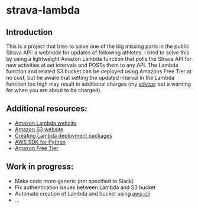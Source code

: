 # strava-lambda

## Introduction
This is a project that tries to solve one of the big missing parts in the public Strava API: a webhook for updates of following athletes. I tried to solve this by using a lightweight Amazon Lambda function that polls the Strava API for new activities at set intervals and POSTs them to any API.
The Lambda function and related S3 bucket can be deployed using Amazons Free Tier at no cost, but be aware that setting the updated interval in the Lambda function too high may result in additional charges (my [advice](http://docs.aws.amazon.com/awsaccountbilling/latest/aboutv2/free-tier-alarms.html): set a warning for when you are about to be charged).

## Additional resources:
* [Amazon Lambda website](https://aws.amazon.com/lambda/)
* [Amazon S3 website](https://aws.amazon.com/s3/)
* [Creating Lambda deployment packages](http://docs.aws.amazon.com/lambda/latest/dg/lambda-python-how-to-create-deployment-package.html)
* [AWS SDK for Python](https://aws.amazon.com/sdk-for-python/)
* [Amazon Free Tier](https://aws.amazon.com/free/)

## Work in progress:
* Make code more generic (not specified to Slack)
* Fix authentication issues between Lambda and S3 bucket
* Automate creation of Lambda and bucket using [aws-cli](https://aws.amazon.com/cli/)
* ...
